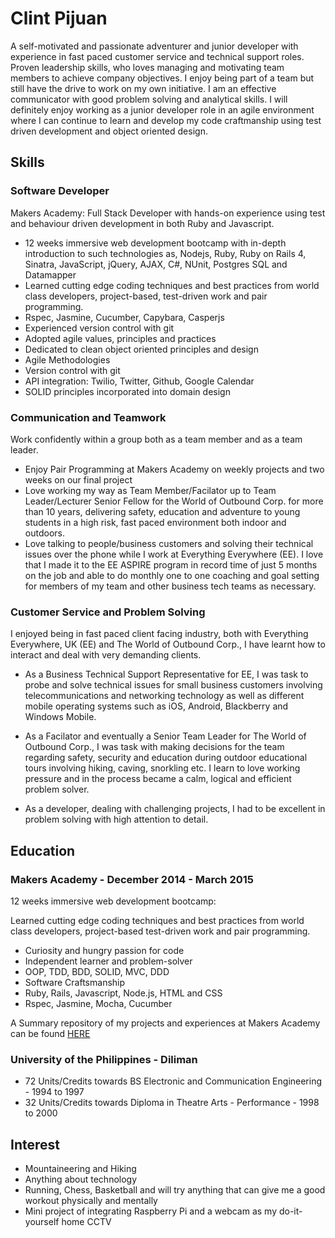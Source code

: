 # Clint Pijuan

A self-motivated and passionate adventurer and junior developer with experience in fast paced customer service and technical support roles. Proven leadership skills, who loves managing and motivating team members to achieve company objectives. I enjoy being part of a team but still have the drive to work on my own initiative. I am an effective communicator with good problem solving and analytical skills. I will definitely enjoy working as a junior developer role in an agile environment where I can continue to learn and develop my code craftmanship using test driven development and object oriented design.

## Skills

### Software Developer

Makers Academy: Full Stack Developer with hands-on experience using test and behaviour driven development in both Ruby and Javascript.

- 12 weeks immersive web development bootcamp with in-depth introduction to such technologies as, Nodejs, Ruby, Ruby on Rails 4, Sinatra, JavaScript, jQuery, AJAX, C#, NUnit, Postgres SQL and Datamapper
- Learned cutting edge coding techniques and best practices from world class developers, project-based, test-driven work and pair programming.
- Rspec, Jasmine, Cucumber, Capybara, Casperjs
- Experienced version control with git
- Adopted agile values, principles and practices
- Dedicated to clean object oriented principles and design
- Agile Methodologies
- Version control with git
- API integration: Twilio, Twitter, Github, Google Calendar
- SOLID principles incorporated into domain design

### Communication and Teamwork

Work confidently within a group both as a team member and as a team leader. 

- Enjoy Pair Programming at Makers Academy on weekly projects and two weeks on our final project
- Love working my way as Team Member/Facilator up to Team Leader/Lecturer Senior Fellow for the World of Outbound Corp. for more than 10 years, delivering safety, education and adventure to young students in a high risk, fast paced environment both indoor and outdoors.
- Love talking to people/business customers and solving their technical issues over the phone while I work at Everything Everywhere (EE). I love that I made it to the EE ASPIRE program in record time of just 5 months on the job and able to do monthly one to one coaching and goal setting for members of my team and other business tech teams as necessary.  

### Customer Service and Problem Solving

I enjoyed being in fast paced client facing industry, both with Everything Everywhere, UK (EE) and The World of Outbound Corp., I have learnt how to interact and deal with very demanding clients. 

- As a Business Technical Support Representative for EE, I was task to probe and solve technical issues for small business customers involving telecommunications and networking technology as well as different mobile operating systems such as iOS, Android, Blackberry and Windows Mobile. 

- As a Facilator and eventually a Senior Team Leader for The World of Outbound Corp., I was task with making decisions for the team regarding safety, security and education during outdoor educational tours involving hiking, caving, snorkling etc. I learn to love working pressure and in the process became a calm, logical and efficient problem solver. 

- As a developer, dealing with challenging projects, I had to be excellent in problem solving with high attention to detail.

## Education

### Makers Academy - December 2014 - March 2015

12 weeks immersive web development bootcamp:

Learned cutting edge coding techniques and best practices from world class developers, project-based test-driven work and pair programming.

- Curiosity and hungry passion for code
- Independent learner and problem-solver
- OOP, TDD, BDD, SOLID, MVC, DDD
- Software Craftsmanship
- Ruby, Rails, Javascript, Node.js, HTML and CSS
- Rspec, Jasmine, Mocha, Cucumber

A Summary repository of my projects and experiences at Makers Academy can be found [HERE](https://github.com/clint77?tab=repositories)

### University of the Philippines - Diliman

- 72 Units/Credits towards BS Electronic and Communication Engineering - 1994 to 1997
- 32 Units/Credits towards Diploma in Theatre Arts - Performance - 1998 to 2000

## Interest

- Mountaineering and Hiking
- Anything about technology 
- Running, Chess, Basketball and will try anything that can give me a good workout physically and mentally
- Mini project of integrating Raspberry Pi and a webcam as my do-it-yourself home CCTV


